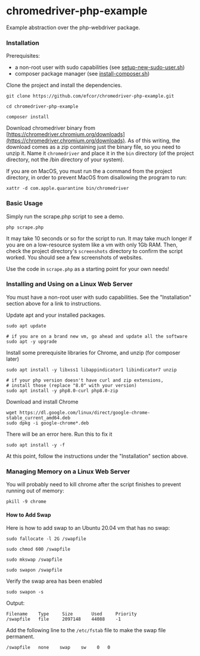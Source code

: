 # chromedriver-php-example
Example abstraction over the php-webdriver package.

### Installation

Prerequisites:
- a non-root user with sudo capabilities (see [setup-new-sudo-user.sh](https://gist.github.com/efcor/89012c49206db5bbe9c110ff7a3c2c88))
- composer package manager (see [install-composer.sh](https://gist.github.com/efcor/3e0f70b91987039ae0464bcd57fad35c))

Clone the project and install the dependencies.

```
git clone https://github.com/efcor/chromedriver-php-example.git

cd chromedriver-php-example

composer install
```

Download chromedriver binary from 
[https://chromedriver.chromium.org/downloads](https://chromedriver.chromium.org/downloads). As of this writing, the 
download comes as a zip containing just the binary file, so you need to unzip it. Name it `chromedriver` and place it in
the `bin` directory (of the project directory, not the /bin directory of your system).

If you are on MacOS, you must run the a command from the project directory, in order to prevent MacOS from disallowing
the program to run:

```
xattr -d com.apple.quarantine bin/chromedriver
```

### Basic Usage

Simply run the scrape.php script to see a demo.

```
php scrape.php
```

It may take 10 seconds or so for the script to run. It may take much longer if you are on a low-resource system like a
vm with only 1Gb RAM. Then, check the project directory's `screenshots` directory to confirm the script worked. You 
should see a few screenshots of websites.

Use the code in `scrape.php` as a starting point for your own needs!

### Installing and Using on a Linux Web Server

You must have a non-root user with sudo capabilities. See the "Installation" section above for a link to instructions.

Update apt and your installed packages.

```
sudo apt update

# if you are on a brand new vm, go ahead and update all the software
sudo apt -y upgrade
```

Install some prerequisite libraries for Chrome, and unzip (for composer later)

```
sudo apt install -y libxss1 libappindicator1 libindicator7 unzip

# if your php version doesn't have curl and zip extensions, 
# install those (replace "8.0" with your version)
sudo apt install -y php8.0-curl php8.0-zip
```

Download and install Chrome

```
wget https://dl.google.com/linux/direct/google-chrome-stable_current_amd64.deb
sudo dpkg -i google-chrome*.deb
```

There will be an error here. Run this to fix it

```
sudo apt install -y -f
```

At this point, follow the instructions under the "Installation" section above.

### Managing Memory on a Linux Web Server

You will probably need to kill chrome after the script finishes to prevent running out of memory:

```
pkill -9 chrome
```

#### How to Add Swap

Here is how to add swap to an Ubuntu 20.04 vm that has no swap:

```
sudo fallocate -l 2G /swapfile

sudo chmod 600 /swapfile

sudo mkswap /swapfile

sudo swapon /swapfile
```

Verify the swap area has been enabled

```
sudo swapon -s
```

Output:

```
Filename    Type     Size       Used     Priority
/swapfile   file     2097148    44088    -1
```

Add the following line to the `/etc/fstab` file to make the swap file permanent.

```
/swapfile   none    swap    sw    0   0
```
